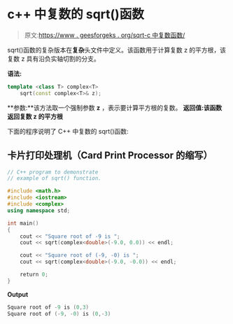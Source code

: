 # c++ 中复数的 sqrt()函数

> 原文:[https://www . geesforgeks . org/sqrt-c 中复数函数/](https://www.geeksforgeeks.org/sqrt-function-for-complex-number-in-c/)

sqrt()函数的复杂版本在**复杂**头文件中定义。该函数用于计算复数 z 的平方根，该复数 z 具有沿负实轴切割的分支。

**语法:**

```cpp
template <class T> complex<T>
    sqrt(const complex<T>& z);

```

**参数:**该方法取一个强制参数 **z** ，表示要计算平方根的复数。
**返回值:**该函数返回复数 z 的**平方根**

下面的程序说明了 C++ 中复数的 sqrt()函数:

## 卡片打印处理机（Card Print Processor 的缩写）

```cpp
// C++ program to demonstrate
// example of sqrt() function.

#include <math.h>
#include <iostream>
#include <complex>
using namespace std;

int main()
{
    cout << "Square root of -9 is ";
    cout << sqrt(complex<double>(-9.0, 0.0)) << endl;

    cout << "Square root of (-9, -0) is ";
    cout << sqrt(complex<double>(-9.0, -0.0)) << endl;

    return 0;
}
```

**Output**

```cpp
Square root of -9 is (0,3)
Square root of (-9, -0) is (0,-3)

```